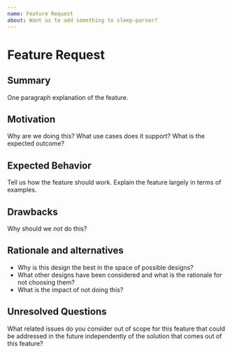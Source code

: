 ```yaml
---
name: Feature Request
about: Want us to add something to sleep-parser?
---
```


# Feature Request
## Summary
One paragraph explanation of the feature.

## Motivation
Why are we doing this? What use cases does it support? What is the expected
outcome?

## Expected Behavior
Tell us how the feature should work. Explain the feature largely in terms of
examples.

## Drawbacks
Why should we _not_ do this?

## Rationale and alternatives
- Why is this design the best in the space of possible designs?
- What other designs have been considered and what is the rationale for not
  choosing them?
- What is the impact of not doing this?

## Unresolved Questions
What related issues do you consider out of scope for this feature that could be
addressed in the future independently of the solution that comes out of this
feature?
